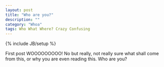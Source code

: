 ```yaml
---
layout: post
title: "Who are you?"
description: ""
category: "Whoa"
tags: Who What Where? Crazy Confusing
---
```

{% include JB/setup %}

First post WOOOOOOOOO! No but really, not really sure what shall come from this, or why you are even reading this. Who are you?